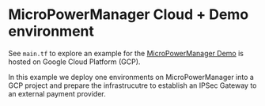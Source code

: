 # MicroPowerManager Cloud + Demo environment

See `main.tf` to explore an example for the [MicroPowerManager Demo](https://demo.micropowermanager.io/#/login) is hosted on Google Cloud Platform (GCP).

In this example we deploy one environments on MicroPowerManager into a GCP project and prepare the infrastrucutre to establish an IPSec Gateway to an external payment provider.
